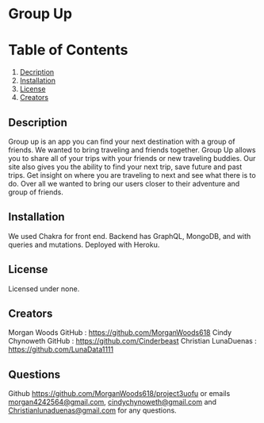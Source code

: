 # Group Up 

# Table of Contents

1. [Decription](descrption)
2. [Installation](installation)
3. [License](license)
4. [Creators](creator)

## Description

Group up is an app you can find your next destination with a group of friends. We wanted to bring traveling and friends together. Group Up allows you to share all of your trips with your friends or new traveling buddies. Our site also gives you the ability to find your next trip, save future and past trips. Get insight on where you are traveling to next and see what there is to do. Over all we wanted to bring our users closer to their adventure and group of friends.  

## Installation

We used Chakra for front end. Backend has GraphQL, MongoDB, and with queries and mutations.
Deployed with Heroku.

## License

Licensed under none.

## Creators
Morgan Woods GitHub : https://github.com/MorganWoods618
Cindy Chynoweth GitHub : https://github.com/Cinderbeast
Christian LunaDuenas : https://github.com/LunaData1111

## Questions

Github https://github.com/MorganWoods618/project3uofu or emails morgan4242564@gmail.com, cindychynoweth@gmail.com and Christianlunaduenas@gmail.com  for any questions.

